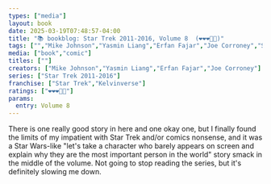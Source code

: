 ```yaml
---
types: ["media"]
layout: book
date: 2025-03-19T07:48:57-04:00
title: "📚 bookblog: Star Trek 2011-2016, Volume 8  (❤️❤️❤️🖤🖤)"
tags: ["","Mike Johnson","Yasmin Liang","Erfan Fajar","Joe Corroney","Star Wars","Star Trek"]
media: ["book","comic"]
titles: [""]
creators: ["Mike Johnson","Yasmin Liang","Erfan Fajar","Joe Corroney"]
series: ["Star Trek 2011-2016"]
franchise: ["Star Trek","Kelvinverse"]
ratings: ["❤️❤️❤️🖤🖤"]
params:
  entry: Volume 8
---
```


There is one really good story in here and one okay one, but I finally found the limits of my impatient with Star Trek and/or comics nonsense, and it was a Star Wars-like "let's take a character who barely appears on screen and explain why they are the most important person in the world" story smack in the middle of the volume. Not going to stop reading the series, but it's definitely slowing me down.
